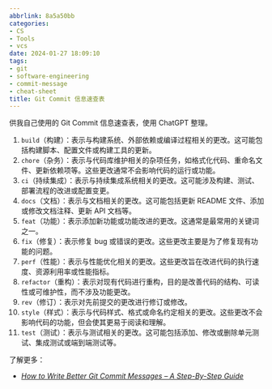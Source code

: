 ```yaml
---
abbrlink: 8a5a50bb
categories:
- CS
- Tools
- vcs
date: 2024-01-27 18:09:10
tags:
- git
- software-engineering
- commit-message
- cheat-sheet
title: Git Commit 信息速查表
---
```


供我自己使用的 Git Commit 信息速查表，使用 ChatGPT 整理。

<!--more-->

1. `build`（构建）：表示与构建系统、外部依赖或编译过程相关的更改。这可能包括构建脚本、配置文件或构建工具的更新。
2. `chore`（杂务）：表示与代码库维护相关的杂项任务，如格式化代码、重命名文件、更新依赖项等。这些更改通常不会影响代码的运行或功能。
3. `ci`（持续集成）：表示与持续集成系统相关的更改。这可能涉及构建、测试、部署流程的改进或配置变更。
4. `docs`（文档）：表示与文档相关的更改。这可能包括更新 README 文件、添加或修改文档注释、更新 API 文档等。
5. `feat`（功能）：表示添加新功能或功能改进的更改。这通常是最常用的关键词之一。
6. `fix`（修复）：表示修复 bug 或错误的更改。这些更改主要是为了修复现有功能的问题。
7. `perf`（性能）：表示与性能优化相关的更改。这些更改旨在改进代码的执行速度、资源利用率或性能指标。
8. `refactor`（重构）：表示对现有代码进行重构，目的是改善代码的结构、可读性或可维护性，而不涉及功能更改。
9. `rev`（修订）：表示对先前提交的更改进行修订或修改。
10. `style`（样式）：表示与代码样式、格式或命名约定相关的更改。这些更改不会影响代码的功能，但会使其更易于阅读和理解。
11. `test`（测试）：表示与测试相关的更改。这可能包括添加、修改或删除单元测试、集成测试或端到端测试等。

了解更多：

- _[How to Write Better Git Commit Messages – A Step-By-Step Guide](https://www.freecodecamp.org/news/how-to-write-better-git-commit-messages/)_
